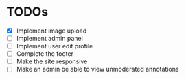 # TODOs

- [x] Implement image upload
- [ ] Implement admin panel
- [ ] Implement user edit profile
- [ ] Complete the footer
- [ ] Make the site responsive
- [ ] Make an admin be able to view unmoderated annotations